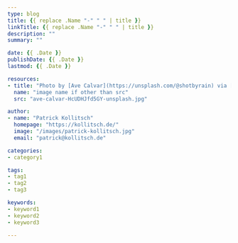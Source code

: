 ```yaml
---
type: blog
title: {{ replace .Name "-" " " | title }}
linkTitle: {{ replace .Name "-" " " | title }}
description: ""
summary: ""

date: {{ .Date }}
publishDate: {{ .Date }}
lastmod: {{ .Date }}

resources:
- title: "Photo by [Ave Calvar](https://unsplash.com/@shotbyrain) via [Unsplash](https://unsplash.com/)"
  name: "image name if other than src"
  src: "ave-calvar-HcUDHJfd5GY-unsplash.jpg"

author:
- name: "Patrick Kollitsch"
  homepage: "https://kollitsch.de/"
  image: "/images/patrick-kollitsch.jpg"
  email: "patrick@kollitsch.de"

categories:
- category1

tags:
- tag1
- tag2
- tag3

keywords:
- keyword1
- keyword2
- keyword3

---
```

